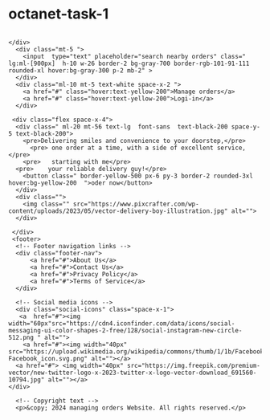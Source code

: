 # octanet-task-1
<!doctype html>
<html>
<head>
  <meta charset="UTF-8">
  <meta name="viewport" content="width=device-width, initial-scale=1.0">
  <script src="https://cdn.tailwindcss.com"></script>
  <link href="https://cdn.jsdelivr.net/npm/bootstrap@5.0.2/dist/css/bootstrap.min.css" rel="stylesheet" integrity="sha384-EVSTQN3/azprG1Anm3QDgpJLIm9Nao0Yz1ztcQTwFspd3yD65VohhpuuCOmLASjC" crossorigin="anonymous">
  <style>
    /* Styling for the footer */
 footer {
    background-color: #f8f9fa;
    padding: 40px 20px;
    text-align: center;
    font-size: 14px;
    color: #555;
    margin-bottom: 200px;
}

footer a {
    color: #555;
    text-decoration: none;
}

footer a:hover {
    text-decoration: underline;
}

/* Styling for footer navigation */
.footer-nav {
    margin-bottom: 20px;
    font-size: large;

}

.footer-nav a {
    margin: 0 10px;
}

/* Styling for social media icons */
.social-icons {
    margin-top: 20px;

}

.social-icons a {
    display: inline-block;
    width: 30px;
    height: 30px;
    line-height: 30px;
    border-radius: 50%;
    background-color: #007bff;
    color: #fff;
    text-align: center;
    margin: 0 10px;
    font-size: 18px;
    text-decoration: none;
}
  </style>
</head>
<body>
   <div class="bg-gray-700 h-15 flex ">
    <div class=" ml-20   w-20">
      <a href="#"> <img class=" mt-3 border-2 border-yellow-200 rounded-full" src="https://cdn.dribbble.com/users/4913590/screenshots/15284001/media/1c8629fcf9eb3f92cff6b2e4f9b37f8e.jpg?resize=400x300&vertical=center" class="rounded-full"alt="">
      </a>   
    </div>
    <div>
       
    </div>
      <div class="mt-5 ">
        <input  type="text" placeholder="search nearby orders" class="  lg:ml-[900px]  h-10 w-26 border-2 bg-gray-700 border-rgb-101-91-111  rounded-xl hover:bg-gray-300 p-2 mb-2" >
      </div>
      <div class="ml-10 mt-5 text-white space-x-2 ">
        <a href="#" class="hover:text-yellow-200">Manage orders</a>
        <a href="#" class="hover:text-yellow-200">Logi-in</a>
      </div>
   </div>
    
     <div class="flex space-x-4">
      <div class=" ml-20 mt-56 text-lg  font-sans  text-black-200 space-y-5 text-black-200">
        <pre>Delivering smiles and convenience to your doorstep,</pre>
          <pre> one order at a time, with a side of excellent service, </pre>
        <pre>   starting with me</pre>
      <pre>    your reliable delivery guy!</pre>
        <button class=" border-yellow-500 px-6 py-3 border-2 rounded-3xl hover:bg-yellow-200  ">oder now</button>
      </div>
      <div class="">
        <img class="" src="https://www.pixcrafter.com/wp-content/uploads/2023/05/vector-delivery-boy-illustration.jpg" alt="">
      </div>
      
     </div>
     <footer>
      <!-- Footer navigation links -->
      <div class="footer-nav">
          <a href="#">About Us</a>
          <a href="#">Contact Us</a>
          <a href="#">Privacy Policy</a>
          <a href="#">Terms of Service</a>
      </div>
  
      <!-- Social media icons -->
      <div class="social-icons" class="space-x-1">
       <a  href="#"><img  width="60px"src="https://cdn4.iconfinder.com/data/icons/social-messaging-ui-color-shapes-2-free/128/social-instagram-new-circle-512.png " alt="">
        <a href="#"><img width="40px" src="https://upload.wikimedia.org/wikipedia/commons/thumb/1/1b/Facebook_icon.svg/2048px-Facebook_icon.svg.png" alt=""></a>
      <a href="#"> <img width="40px" src="https://img.freepik.com/premium-vector/new-twitter-logo-x-2023-twitter-x-logo-vector-download_691560-10794.jpg" alt=""></a>  
    </div>
       
      <!-- Copyright text -->
      <p>&copy; 2024 managing orders Website. All rights reserved.</p>
  </footer>
</body>
</html>

